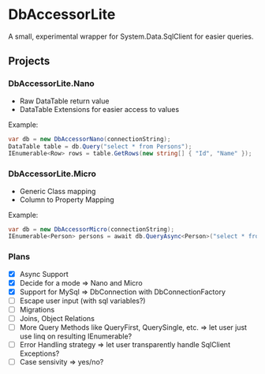 # DbAccessorLite

A small, experimental wrapper for System.Data.SqlClient for easier queries.

## Projects

### DbAccessorLite.Nano

- Raw DataTable return value
- DataTable Extensions for easier access to values

Example:

```csharp
var db = new DbAccessorNano(connectionString);
DataTable table = db.Query("select * from Persons");
IEnumerable<Row> rows = table.GetRows(new string[] { "Id", "Name" });
```

### DbAccessorLite.Micro

- Generic Class mapping
- Column to Property Mapping

Example:

```csharp
var db = new DbAccessorMicro(connectionString);
IEnumerable<Person> persons = await db.QueryAsync<Person>("select * from Persons");
```

### Plans

- [x] Async Support
- [x] Decide for a mode => Nano and Micro
- [x] Support for MySql => DbConnection with DbConnectionFactory
- [ ] Escape user input (with sql variables?)
- [ ] Migrations
- [ ] Joins, Object Relations
- [ ] More Query Methods like QueryFirst, QuerySingle, etc. => let user just use linq on resulting IEnumerable?
- [ ] Error Handling strategy => let user transparently handle SqlClient Exceptions?
- [ ] Case sensivity => yes/no?
